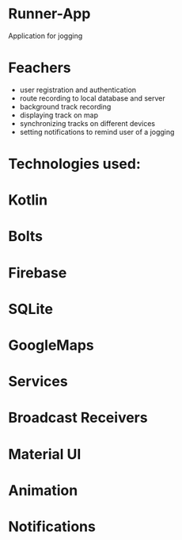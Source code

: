# Runner-App
Application for jogging
# Feachers
- user registration and authentication
- route recording to local database and server
- background track recording
- displaying track on map
- synchronizing tracks on different devices
- setting notifications to remind user of a jogging
# Technologies used:
# Kotlin
# Bolts
# Firebase
# SQLite
# GoogleMaps
# Services
# Broadcast Receivers
# Material UI
# Animation
# Notifications

